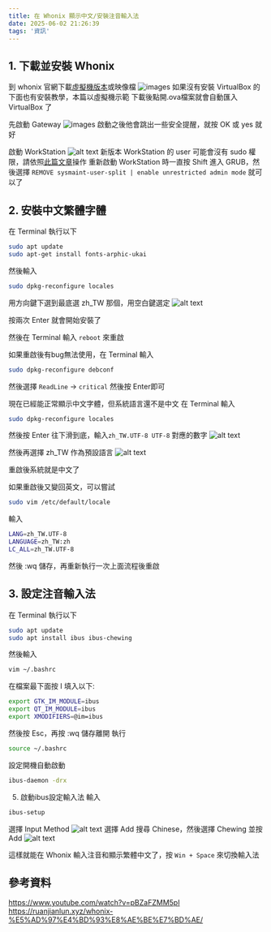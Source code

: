 ```yaml
---
title: 在 Whonix 顯示中文/安裝注音輸入法
date: 2025-06-02 21:26:39
tags: '資訊'
---
```

## 1. 下載並安裝 Whonix

到 whonix 官網下載[虛擬機版本](https://www.whonix.org/wiki/VirtualBox#stable_Xfce)或映像檔
![images](images/20250602/image1.png)
如果沒有安裝 VirtualBox 的下面也有安裝教學，本篇以虛擬機示範
下載後點開.ova檔案就會自動匯入 VirtualBox 了

先啟動 Gateway
![images](images/20250602/image2.png)
啟動之後他會跳出一些安全提醒，就按 OK 或 yes 就好

啟動 WorkStation
![alt text](images/20250602/image3.png)
新版本 WorkStation 的 user 可能會沒有 sudo 權限，請依照[此篇文章](https://www.kicksecure.com/wiki/Unrestricted_admin_mode)操作
重新啟動 WorkStation 時一直按 Shift 進入 GRUB，然後選擇 `REMOVE sysmaint-user-split | enable unrestricted admin mode` 就可以了

## 2. 安裝中文繁體字體

在 Terminal 執行以下
```bash
sudo apt update
sudo apt-get install fonts-arphic-ukai
```
然後輸入
```bash
sudo dpkg-reconfigure locales
```
用方向鍵下選到最底選 zh_TW 那個，用空白鍵選定
![alt text](images/20250602/image-2.png)

按兩次 Enter 就會開始安裝了

然後在 Terminal 輸入 `reboot` 來重啟

如果重啟後有bug無法使用，在 Terminal 輸入
```bash
sudo dpkg-reconfigure debconf
```

然後選擇 `ReadLine` -> `critical` 然後按 Enter即可

現在已經能正常顯示中文字體，但系統語言還不是中文
在 Terminal 輸入
```bash
sudo dpkg-reconfigure locales
```
然後按 Enter 往下滑到底，輸入```zh_TW.UTF-8 UTF-8``` 對應的數字
![alt text](images/20250602/image-4.png)

然後再選擇 zh_TW 作為預設語言
![alt text](images/20250602/image-5.png)

重啟後系統就是中文了

如果重啟後又變回英文，可以嘗試
```bash
sudo vim /etc/default/locale
```
輸入
```bash
LANG=zh_TW.UTF-8
LANGUAGE=zh_TW:zh
LC_ALL=zh_TW.UTF-8
```
然後 :wq 儲存，再重新執行一次上面流程後重啟
## 3. 設定注音輸入法

在 Terminal 執行以下
```bash
sudo apt update
sudo apt install ibus ibus-chewing
```
然後輸入
```bash
vim ~/.bashrc
```
在檔案最下面按 I 填入以下:
```bash
export GTK_IM_MODULE=ibus
export QT_IM_MODULE=ibus
export XMODIFIERS=@im=ibus
```
然後按 Esc，再按 :wq 儲存離開
執行
```bash
source ~/.bashrc
```
設定開機自動啟動
```bash
ibus-daemon -drx
```

5. 啟動ibus設定輸入法
輸入
```bash
ibus-setup
```
選擇 Input Method
![alt text](images/20250602/image.png)
選擇 Add 搜尋 Chinese，然後選擇 Chewing 並按 Add
![alt text](images/20250602/image-1.png)

這樣就能在 Whonix 輸入注音和顯示繁體中文了，按 `Win + Space` 來切換輸入法

## 參考資料
https://www.youtube.com/watch?v=pBZaFZMM5pI
https://ruanjianlun.xyz/whonix-%E5%AD%97%E4%BD%93%E8%AE%BE%E7%BD%AE/